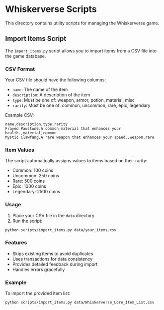 # Whiskerverse Scripts

This directory contains utility scripts for managing the Whiskerverse game.

## Import Items Script

The `import_items.py` script allows you to import items from a CSV file into the game database.

### CSV Format

Your CSV file should have the following columns:
- `name`: The name of the item
- `description`: A description of the item
- `type`: Must be one of: weapon, armor, potion, material, misc
- `rarity`: Must be one of: common, uncommon, rare, epic, legendary

Example CSV:
```csv
name,description,type,rarity
Frayed Pawstone,A common material that enhances your health.,material,common
Mystic Clawfang,A rare weapon that enhances your speed.,weapon,rare
```

### Item Values

The script automatically assigns values to items based on their rarity:
- Common: 100 coins
- Uncommon: 250 coins
- Rare: 500 coins
- Epic: 1000 coins
- Legendary: 2500 coins

### Usage

1. Place your CSV file in the `data` directory
2. Run the script:
```bash
python scripts/import_items.py data/your_items.csv
```

### Features

- Skips existing items to avoid duplicates
- Uses transactions for data consistency
- Provides detailed feedback during import
- Handles errors gracefully

### Example

To import the provided item list:
```bash
python scripts/import_items.py data/Whiskerverse_Lore_Item_List.csv
``` 